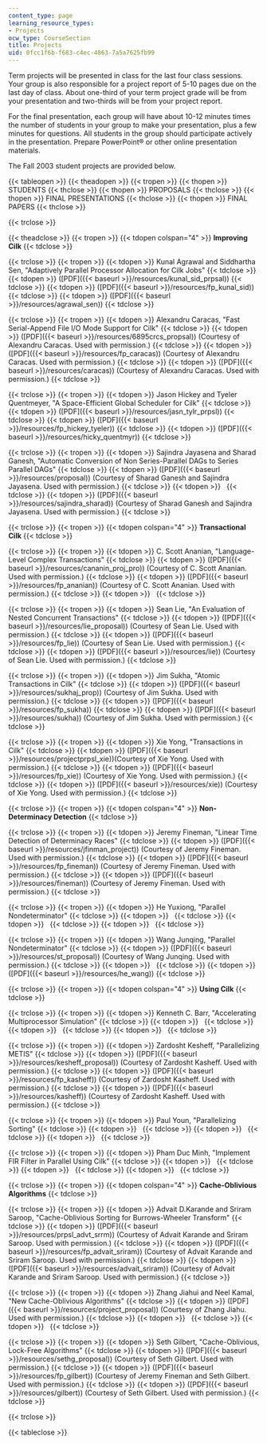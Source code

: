 ```yaml
---
content_type: page
learning_resource_types:
- Projects
ocw_type: CourseSection
title: Projects
uid: 0fcc1f6b-f683-c4ec-4863-7a5a7625fb99
---
```


Term projects will be presented in class for the last four class sessions. Your group is also responsible for a project report of 5-10 pages due on the last day of class. About one-third of your term project grade will be from your presentation and two-thirds will be from your project report.

For the final presentation, each group will have about 10-12 minutes times the number of students in your group to make your presentation, plus a few minutes for questions. All students in the group should participate actively in the presentation. Prepare PowerPoint® or other online presentation materials.

The Fall 2003 student projects are provided below.

{{< tableopen >}}
{{< theadopen >}}
{{< tropen >}}
{{< thopen >}}
STUDENTS
{{< thclose >}}
{{< thopen >}}
PROPOSALS
{{< thclose >}}
{{< thopen >}}
FINAL PRESENTATIONS
{{< thclose >}}
{{< thopen >}}
FINAL PAPERS
{{< thclose >}}

{{< trclose >}}

{{< theadclose >}}
{{< tropen >}}
{{< tdopen colspan="4" >}}
**Improving Cilk**
{{< tdclose >}}

{{< trclose >}}
{{< tropen >}}
{{< tdopen >}}
Kunal Agrawal and Siddhartha Sen, "Adaptively Parallel Processor Allocation for Cilk Jobs"
{{< tdclose >}}
{{< tdopen >}}
([PDF]({{< baseurl >}}/resources/kunal_sid_prpsal))
{{< tdclose >}}
{{< tdopen >}}
([PDF]({{< baseurl >}}/resources/fp_kunal_sid))
{{< tdclose >}}
{{< tdopen >}}
([PDF]({{< baseurl >}}/resources/agrawal_sen))
{{< tdclose >}}

{{< trclose >}}
{{< tropen >}}
{{< tdopen >}}
Alexandru Caracas, "Fast Serial-Append File I/O Mode Support for Cilk"
{{< tdclose >}}
{{< tdopen >}}
([PDF]({{< baseurl >}}/resources/6895crcs_propsal)) (Courtesy of Alexandru Caracas. Used with permission.)
{{< tdclose >}}
{{< tdopen >}}
([PDF]({{< baseurl >}}/resources/fp_caracas)) (Courtesy of Alexandru Caracas. Used with permission.)
{{< tdclose >}}
{{< tdopen >}}
([PDF]({{< baseurl >}}/resources/caracas)) (Courtesy of Alexandru Caracas. Used with permission.)
{{< tdclose >}}

{{< trclose >}}
{{< tropen >}}
{{< tdopen >}}
Jason Hickey and Tyeler Quentmeyer, "A Space-Efficient Global Scheduler for Cilk"
{{< tdclose >}}
{{< tdopen >}}
([PDF]({{< baseurl >}}/resources/jasn_tylr_prpsl))
{{< tdclose >}}
{{< tdopen >}}
([PDF]({{< baseurl >}}/resources/fp_hickey_tyeler))
{{< tdclose >}}
{{< tdopen >}}
([PDF]({{< baseurl >}}/resources/hicky_quentmyr))
{{< tdclose >}}

{{< trclose >}}
{{< tropen >}}
{{< tdopen >}}
Sajindra Jayasena and Sharad Ganesh, "Automatic Conversion of Non Series-Parallel DAGs to Series Parallel DAGs"
{{< tdclose >}}
{{< tdopen >}}
([PDF]({{< baseurl >}}/resources/proposal)) (Courtesy of Sharad Ganesh and Sajindra Jayasena. Used with permission.)
{{< tdclose >}}
{{< tdopen >}}
 
{{< tdclose >}}
{{< tdopen >}}
([PDF]({{< baseurl >}}/resources/sajindra_sharad)) (Courtesy of Sharad Ganesh and Sajindra Jayasena. Used with permission.)
{{< tdclose >}}

{{< trclose >}}
{{< tropen >}}
{{< tdopen colspan="4" >}}
**Transactional Cilk**
{{< tdclose >}}

{{< trclose >}}
{{< tropen >}}
{{< tdopen >}}
C. Scott Ananian, "Language-Level Complex Transactions"
{{< tdclose >}}
{{< tdopen >}}
([PDF]({{< baseurl >}}/resources/cananin_proj_pro)) (Courtesy of C. Scott Ananian. Used with permission.)
{{< tdclose >}}
{{< tdopen >}}
([PDF]({{< baseurl >}}/resources/fp_ananian)) (Courtesy of C. Scott Ananian. Used with permission.)
{{< tdclose >}}
{{< tdopen >}}
 
{{< tdclose >}}

{{< trclose >}}
{{< tropen >}}
{{< tdopen >}}
Sean Lie, "An Evaluation of Nested Concurrent Transactions"
{{< tdclose >}}
{{< tdopen >}}
([PDF]({{< baseurl >}}/resources/lie_proposal)) (Courtesy of Sean Lie. Used with permission.)
{{< tdclose >}}
{{< tdopen >}}
([PDF]({{< baseurl >}}/resources/fp_lie)) (Courtesy of Sean Lie. Used with permission.)
{{< tdclose >}}
{{< tdopen >}}
([PDF]({{< baseurl >}}/resources/lie)) (Courtesy of Sean Lie. Used with permission.)
{{< tdclose >}}

{{< trclose >}}
{{< tropen >}}
{{< tdopen >}}
Jim Sukha, "Atomic Transactions in Cilk"
{{< tdclose >}}
{{< tdopen >}}
([PDF]({{< baseurl >}}/resources/sukhaj_prop)) (Courtesy of Jim Sukha. Used with permission.)
{{< tdclose >}}
{{< tdopen >}}
([PDF]({{< baseurl >}}/resources/fp_sukha))
{{< tdclose >}}
{{< tdopen >}}
([PDF]({{< baseurl >}}/resources/sukha)) (Courtesy of Jim Sukha. Used with permission.)
{{< tdclose >}}

{{< trclose >}}
{{< tropen >}}
{{< tdopen >}}
Xie Yong, "Transactions in Cilk"
{{< tdclose >}}
{{< tdopen >}}
([PDF]({{< baseurl >}}/resources/projectprpsl_xie))(Courtesy of Xie Yong. Used with permission.)
{{< tdclose >}}
{{< tdopen >}}
([PDF]({{< baseurl >}}/resources/fp_xie)) (Courtesy of Xie Yong. Used with permission.)
{{< tdclose >}}
{{< tdopen >}}
([PDF]({{< baseurl >}}/resources/xie)) (Courtesy of Xie Yong. Used with permission.)
{{< tdclose >}}

{{< trclose >}}
{{< tropen >}}
{{< tdopen colspan="4" >}}
**Non-Determinacy Detection**
{{< tdclose >}}

{{< trclose >}}
{{< tropen >}}
{{< tdopen >}}
Jeremy Fineman, "Linear Time Detection of Determinacy Races"
{{< tdclose >}}
{{< tdopen >}}
([PDF]({{< baseurl >}}/resources/jfinman_project)) (Courtesy of Jeremy Fineman. Used with permission.)
{{< tdclose >}}
{{< tdopen >}}
([PDF]({{< baseurl >}}/resources/fp_fineman)) (Courtesy of Jeremy Fineman. Used with permission.)
{{< tdclose >}}
{{< tdopen >}}
([PDF]({{< baseurl >}}/resources/fineman)) (Courtesy of Jeremy Fineman. Used with permission.)
{{< tdclose >}}

{{< trclose >}}
{{< tropen >}}
{{< tdopen >}}
He Yuxiong, "Parallel Nondeterminator"
{{< tdclose >}}
{{< tdopen >}}
 
{{< tdclose >}}
{{< tdopen >}}
 
{{< tdclose >}}
{{< tdopen >}}
 
{{< tdclose >}}

{{< trclose >}}
{{< tropen >}}
{{< tdopen >}}
Wang Junqing, "Parallel Nondeterminator"
{{< tdclose >}}
{{< tdopen >}}
([PDF]({{< baseurl >}}/resources/st_proposal)) (Courtesy of Wang Junqing. Used with permission.)
{{< tdclose >}}
{{< tdopen >}}
 
{{< tdclose >}}
{{< tdopen >}}
([PDF]({{< baseurl >}}/resources/he_wang))
{{< tdclose >}}

{{< trclose >}}
{{< tropen >}}
{{< tdopen colspan="4" >}}
**Using Cilk**
{{< tdclose >}}

{{< trclose >}}
{{< tropen >}}
{{< tdopen >}}
Kenneth C. Barr, "Accelerating Multiprocessor Simulation"
{{< tdclose >}}
{{< tdopen >}}
 
{{< tdclose >}}
{{< tdopen >}}
 
{{< tdclose >}}
{{< tdopen >}}
 
{{< tdclose >}}

{{< trclose >}}
{{< tropen >}}
{{< tdopen >}}
Zardosht Kesheff, "Parallelizing METIS"
{{< tdclose >}}
{{< tdopen >}}
([PDF]({{< baseurl >}}/resources/kesheff_proposal)) (Courtesy of Zardosht Kasheff. Used with permission.)
{{< tdclose >}}
{{< tdopen >}}
([PDF]({{< baseurl >}}/resources/fp_kasheff)) (Courtesy of Zardosht Kasheff. Used with permission.)
{{< tdclose >}}
{{< tdopen >}}
([PDF]({{< baseurl >}}/resources/kasheff)) (Courtesy of Zardosht Kasheff. Used with permission.)
{{< tdclose >}}

{{< trclose >}}
{{< tropen >}}
{{< tdopen >}}
Paul Youn, "Parallelizing Sorting"
{{< tdclose >}}
{{< tdopen >}}
 
{{< tdclose >}}
{{< tdopen >}}
 
{{< tdclose >}}
{{< tdopen >}}
 
{{< tdclose >}}

{{< trclose >}}
{{< tropen >}}
{{< tdopen >}}
Pham Duc Minh, "Implement FIR Filter in Parallel Using Cilk"
{{< tdclose >}}
{{< tdopen >}}
 
{{< tdclose >}}
{{< tdopen >}}
 
{{< tdclose >}}
{{< tdopen >}}
 
{{< tdclose >}}

{{< trclose >}}
{{< tropen >}}
{{< tdopen colspan="4" >}}
**Cache-Oblivious Algorithms**
{{< tdclose >}}

{{< trclose >}}
{{< tropen >}}
{{< tdopen >}}
Advait D.Karande and Sriram Saroop, "Cache-Oblivious Sorting for Burrows-Wheeler Transform"
{{< tdclose >}}
{{< tdopen >}}
([PDF]({{< baseurl >}}/resources/prpsl_advt_srrm)) (Courtesy of Advait Karande and Sriram Saroop. Used with permission.)
{{< tdclose >}}
{{< tdopen >}}
([PDF]({{< baseurl >}}/resources/fp_advait_sriram)) (Courtesy of Advait Karande and Sriram Saroop. Used with permission.)
{{< tdclose >}}
{{< tdopen >}}
([PDF]({{< baseurl >}}/resources/advait_sriram)) (Courtesy of Advait Karande and Sriram Saroop. Used with permission.)
{{< tdclose >}}

{{< trclose >}}
{{< tropen >}}
{{< tdopen >}}
Zhang Jiahui and Neel Kamal, "New Cache-Oblivious Algorithms"
{{< tdclose >}}
{{< tdopen >}}
([PDF]({{< baseurl >}}/resources/project_proposal)) (Courtesy of Zhang Jiahu. Used with permission.)
{{< tdclose >}}
{{< tdopen >}}
 
{{< tdclose >}}
{{< tdopen >}}
 
{{< tdclose >}}

{{< trclose >}}
{{< tropen >}}
{{< tdopen >}}
Seth Gilbert, "Cache-Oblivious, Lock-Free Algorithms"
{{< tdclose >}}
{{< tdopen >}}
([PDF]({{< baseurl >}}/resources/sethg_proposal)) (Courtesy of Seth Gilbert. Used with permission.)
{{< tdclose >}}
{{< tdopen >}}
([PDF]({{< baseurl >}}/resources/fp_gilbert)) (Courtesy of Jeremy Fineman and Seth Gilbert. Used with permission.)
{{< tdclose >}}
{{< tdopen >}}
([PDF]({{< baseurl >}}/resources/gilbert)) (Courtesy of Seth Gilbert. Used with permission.)
{{< tdclose >}}

{{< trclose >}}

{{< tableclose >}}
